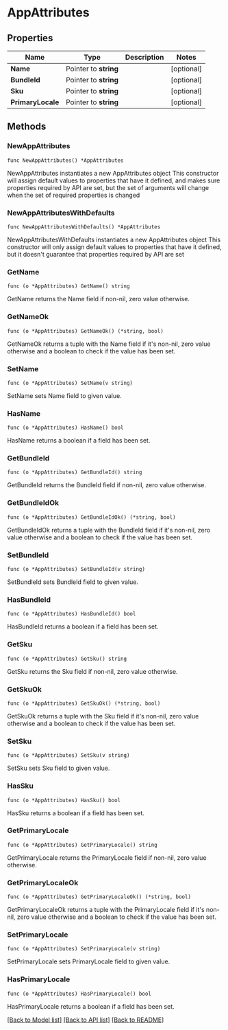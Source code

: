 # AppAttributes

## Properties

Name | Type | Description | Notes
------------ | ------------- | ------------- | -------------
**Name** | Pointer to **string** |  | [optional] 
**BundleId** | Pointer to **string** |  | [optional] 
**Sku** | Pointer to **string** |  | [optional] 
**PrimaryLocale** | Pointer to **string** |  | [optional] 

## Methods

### NewAppAttributes

`func NewAppAttributes() *AppAttributes`

NewAppAttributes instantiates a new AppAttributes object
This constructor will assign default values to properties that have it defined,
and makes sure properties required by API are set, but the set of arguments
will change when the set of required properties is changed

### NewAppAttributesWithDefaults

`func NewAppAttributesWithDefaults() *AppAttributes`

NewAppAttributesWithDefaults instantiates a new AppAttributes object
This constructor will only assign default values to properties that have it defined,
but it doesn't guarantee that properties required by API are set

### GetName

`func (o *AppAttributes) GetName() string`

GetName returns the Name field if non-nil, zero value otherwise.

### GetNameOk

`func (o *AppAttributes) GetNameOk() (*string, bool)`

GetNameOk returns a tuple with the Name field if it's non-nil, zero value otherwise
and a boolean to check if the value has been set.

### SetName

`func (o *AppAttributes) SetName(v string)`

SetName sets Name field to given value.

### HasName

`func (o *AppAttributes) HasName() bool`

HasName returns a boolean if a field has been set.

### GetBundleId

`func (o *AppAttributes) GetBundleId() string`

GetBundleId returns the BundleId field if non-nil, zero value otherwise.

### GetBundleIdOk

`func (o *AppAttributes) GetBundleIdOk() (*string, bool)`

GetBundleIdOk returns a tuple with the BundleId field if it's non-nil, zero value otherwise
and a boolean to check if the value has been set.

### SetBundleId

`func (o *AppAttributes) SetBundleId(v string)`

SetBundleId sets BundleId field to given value.

### HasBundleId

`func (o *AppAttributes) HasBundleId() bool`

HasBundleId returns a boolean if a field has been set.

### GetSku

`func (o *AppAttributes) GetSku() string`

GetSku returns the Sku field if non-nil, zero value otherwise.

### GetSkuOk

`func (o *AppAttributes) GetSkuOk() (*string, bool)`

GetSkuOk returns a tuple with the Sku field if it's non-nil, zero value otherwise
and a boolean to check if the value has been set.

### SetSku

`func (o *AppAttributes) SetSku(v string)`

SetSku sets Sku field to given value.

### HasSku

`func (o *AppAttributes) HasSku() bool`

HasSku returns a boolean if a field has been set.

### GetPrimaryLocale

`func (o *AppAttributes) GetPrimaryLocale() string`

GetPrimaryLocale returns the PrimaryLocale field if non-nil, zero value otherwise.

### GetPrimaryLocaleOk

`func (o *AppAttributes) GetPrimaryLocaleOk() (*string, bool)`

GetPrimaryLocaleOk returns a tuple with the PrimaryLocale field if it's non-nil, zero value otherwise
and a boolean to check if the value has been set.

### SetPrimaryLocale

`func (o *AppAttributes) SetPrimaryLocale(v string)`

SetPrimaryLocale sets PrimaryLocale field to given value.

### HasPrimaryLocale

`func (o *AppAttributes) HasPrimaryLocale() bool`

HasPrimaryLocale returns a boolean if a field has been set.


[[Back to Model list]](../README.md#documentation-for-models) [[Back to API list]](../README.md#documentation-for-api-endpoints) [[Back to README]](../README.md)


